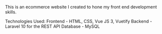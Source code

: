 This is an ecommerce website I created to hone my front end development skills.

Technologies Used:
Frontend - HTML, CSS, Vue JS 3, Vuetify
Backend - Laravel 10 for the REST API
Database - MySQL
